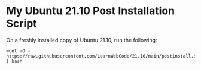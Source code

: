 # My Ubuntu 21.10 Post Installation Script

On a freshly installed copy of Ubuntu 21.10, run the following:

```
wget -O - https://raw.githubusercontent.com/LearnWebCode/21.10/main/postinstall.sh | bash
```

